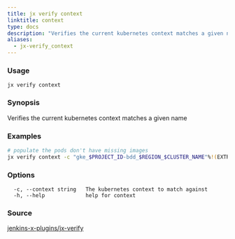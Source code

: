 ```yaml
---
title: jx verify context
linktitle: context
type: docs
description: "Verifies the current kubernetes context matches a given name ***Aliases**: ctx*"
aliases:
  - jx-verify_context
---
```


### Usage

```
jx verify context
```

### Synopsis

Verifies the current kubernetes context matches a given name

### Examples

  ```bash
  # populate the pods don't have missing images
  jx verify context -c "gke_$PROJECT_ID-bdd_$REGION_$CLUSTER_NAME"%!(EXTRA string=jx-verify)

  ```
### Options

```
  -c, --context string   The kubernetes context to match against
  -h, --help             help for context
```



### Source

[jenkins-x-plugins/jx-verify](https://github.com/jenkins-x-plugins/jx-verify)
